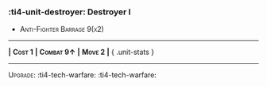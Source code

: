 ### :ti4-unit-destroyer: **Destroyer I**

* <span style="font-variant:small-caps;">Anti-Fighter Barrage 9(x2)</span>

---

__|__ <span style="font-variant:small-caps;white-space: nowrap;">**Cost 1**</span> __|__ <span style="font-variant:small-caps;white-space: nowrap;">**Combat 9↑**</span> __|__ <span style="font-variant:small-caps;white-space: nowrap;">**Move 2**</span> __|__
{ .unit-stats }

---

<span style="font-variant:small-caps;">Upgrade</span>: :ti4-tech-warfare: :ti4-tech-warfare:
